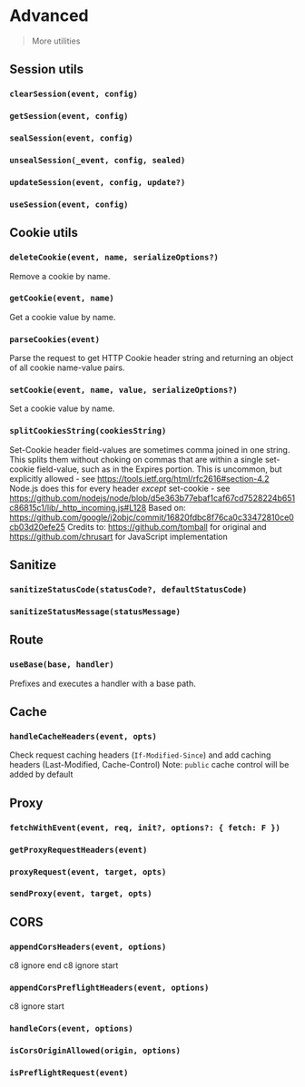 # Advanced

> More utilities

## Session utils

<!-- automd:jsdocs src="../src/utils/session.ts" -->

### `clearSession(event, config)`

### `getSession(event, config)`

### `sealSession(event, config)`

### `unsealSession(_event, config, sealed)`

### `updateSession(event, config, update?)`

### `useSession(event, config)`

<!-- /automd -->

## Cookie utils

<!-- automd:jsdocs src="../src/utils/cookie.ts" -->

### `deleteCookie(event, name, serializeOptions?)`

Remove a cookie by name.

### `getCookie(event, name)`

Get a cookie value by name.

### `parseCookies(event)`

Parse the request to get HTTP Cookie header string and returning an object of all cookie name-value pairs.

### `setCookie(event, name, value, serializeOptions?)`

Set a cookie value by name.

### `splitCookiesString(cookiesString)`

Set-Cookie header field-values are sometimes comma joined in one string. This splits them without choking on commas that are within a single set-cookie field-value, such as in the Expires portion. This is uncommon, but explicitly allowed - see https://tools.ietf.org/html/rfc2616#section-4.2 Node.js does this for every header _except_ set-cookie - see https://github.com/nodejs/node/blob/d5e363b77ebaf1caf67cd7528224b651c86815c1/lib/_http_incoming.js#L128 Based on: https://github.com/google/j2objc/commit/16820fdbc8f76ca0c33472810ce0cb03d20efe25 Credits to: https://github.com/tomball for original and https://github.com/chrusart for JavaScript implementation

<!-- /automd -->

## Sanitize

<!-- automd:jsdocs src="../src/utils/sanitize.ts" -->

### `sanitizeStatusCode(statusCode?, defaultStatusCode)`

### `sanitizeStatusMessage(statusMessage)`

<!-- /automd -->

## Route

<!-- automd:jsdocs src="../src/utils/route.ts" -->

### `useBase(base, handler)`

Prefixes and executes a handler with a base path.

<!-- /automd -->

## Cache

<!-- automd:jsdocs src="../src/utils/cache.ts" -->

### `handleCacheHeaders(event, opts)`

Check request caching headers (`If-Modified-Since`) and add caching headers (Last-Modified, Cache-Control) Note: `public` cache control will be added by default

<!-- /automd -->

## Proxy

<!-- automd:jsdocs src="../src/utils/proxy.ts" -->

### `fetchWithEvent(event, req, init?, options?: { fetch: F })`

### `getProxyRequestHeaders(event)`

### `proxyRequest(event, target, opts)`

### `sendProxy(event, target, opts)`

<!-- /automd -->

## CORS

<!-- automd:jsdocs src="../src/utils/cors/index.ts" -->

### `appendCorsHeaders(event, options)`

c8 ignore end
c8 ignore start

### `appendCorsPreflightHeaders(event, options)`

c8 ignore start

### `handleCors(event, options)`

### `isCorsOriginAllowed(origin, options)`

### `isPreflightRequest(event)`

<!-- /automd -->
